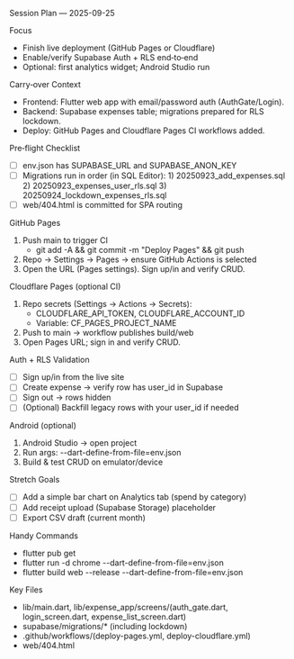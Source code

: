 Session Plan — 2025-09-25

Focus
- Finish live deployment (GitHub Pages or Cloudflare)
- Enable/verify Supabase Auth + RLS end‑to‑end
- Optional: first analytics widget; Android Studio run

Carry‑over Context
- Frontend: Flutter web app with email/password auth (AuthGate/Login).
- Backend: Supabase expenses table; migrations prepared for RLS lockdown.
- Deploy: GitHub Pages and Cloudflare Pages CI workflows added.

Pre‑flight Checklist
- [ ] env.json has SUPABASE_URL and SUPABASE_ANON_KEY
- [ ] Migrations run in order (in SQL Editor):
      1) 20250923_add_expenses.sql
      2) 20250923_expenses_user_rls.sql
      3) 20250924_lockdown_expenses_rls.sql
- [ ] web/404.html is committed for SPA routing

GitHub Pages
1) Push main to trigger CI
   - git add -A && git commit -m "Deploy Pages" && git push
2) Repo → Settings → Pages → ensure GitHub Actions is selected
3) Open the URL (Pages settings). Sign up/in and verify CRUD.

Cloudflare Pages (optional CI)
1) Repo secrets (Settings → Actions → Secrets):
   - CLOUDFLARE_API_TOKEN, CLOUDFLARE_ACCOUNT_ID
   - Variable: CF_PAGES_PROJECT_NAME
2) Push to main → workflow publishes build/web
3) Open Pages URL; sign in and verify CRUD.

Auth + RLS Validation
- [ ] Sign up/in from the live site
- [ ] Create expense → verify row has user_id in Supabase
- [ ] Sign out → rows hidden
- [ ] (Optional) Backfill legacy rows with your user_id if needed

Android (optional)
1) Android Studio → open project
2) Run args: --dart-define-from-file=env.json
3) Build & test CRUD on emulator/device

Stretch Goals
- [ ] Add a simple bar chart on Analytics tab (spend by category)
- [ ] Add receipt upload (Supabase Storage) placeholder
- [ ] Export CSV draft (current month)

Handy Commands
- flutter pub get
- flutter run -d chrome --dart-define-from-file=env.json
- flutter build web --release --dart-define-from-file=env.json

Key Files
- lib/main.dart, lib/expense_app/screens/(auth_gate.dart, login_screen.dart, expense_list_screen.dart)
- supabase/migrations/* (including lockdown)
- .github/workflows/(deploy-pages.yml, deploy-cloudflare.yml)
- web/404.html

